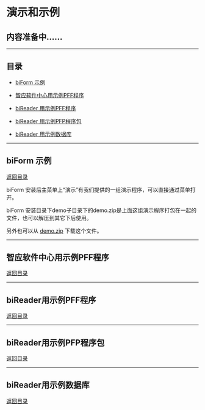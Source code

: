 # 演示和示例

## 内容准备中......

---

<h2 id=category>目录</h2>

- [biForm 示例](#biform)

- [智应软件中心用示例PFF程序](#dziapp_pff)

- [biReader 用示例PFF程序](#bireader_pff)

- [biReader 用示例PFP程序包](#bireader_pfp)

- [biReader 用示例数据库](#demodatabase)

---

<h2 id=biform>biForm 示例</h2>

[返回目录](#category)

biForm 安装后主菜单上“演示”有我们提供的一组演示程序，可以直接通过菜单打开。

biForm 安装目录下demo子目录下的demo.zip是上面这组演示程序打包在一起的文件，也可以解压到其它下后使用。

另外也可以从 [demo.zip](https://www.bilive.com/site_media/media/tools/demo.zip) 下载这个文件。

---

<h2 id=dziapp_pff>智应软件中心用示例PFF程序</h2>

[返回目录](#category)

---

<h2 id=bireader_pff>biReader用示例PFF程序</h2>

[返回目录](#category)

---

<h2 id=bireader_pfp>biReader用示例PFP程序包</h2>

[返回目录](#category)

---

<h2 id=demodatabase>biReader用示例数据库</h2>

[返回目录](#category)
